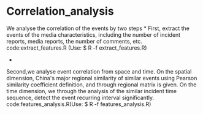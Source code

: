 Correlation_analysis
==========================================================================
We analyse the correlation of the events by two steps
* 
First, extract the events of the media characteristics, including the number of incident reports, media reports, the number of comments, etc.
code:extract_features.R (Use:  $ R -f extract_features.R)

* 
Second,we analyse event correlation from space and time. On the spatial dimension, China's major regional similarity of similar events using Pearson similarity coefficient definition, and through regional matrix is given. On the time dimension, we through the analysis of the similar incident time sequence, detect the event recurring interval significantly.
code:features_analysis.R(Use:  $ R -f features_analysis.R)

